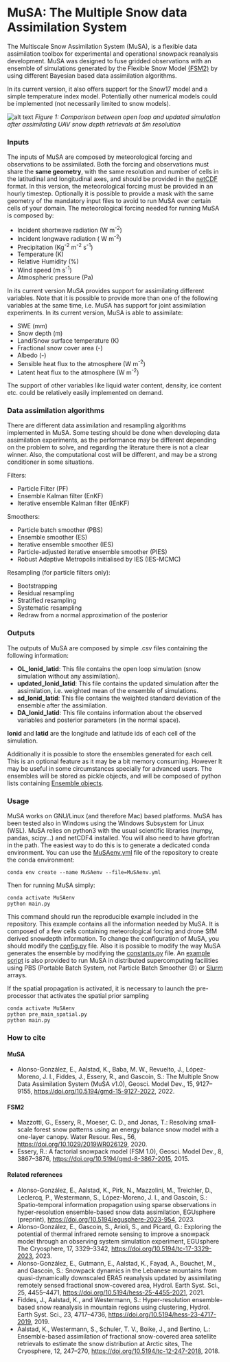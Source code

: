 # MuSA: The Multiple Snow data Assimilation System   
  
The Multiscale Snow Assimilation System (MuSA), is a flexible data  assimilation toolbox for experimental and operational snowpack  reanalysis development. MuSA was designed to fuse gridded observations  with an ensemble of simulations generated by the Flexible Snow Model  [(FSM2)](https://github.com/RichardEssery/FSM2) by using different  Bayesian based data assimilation algorithms. 

In its current version, it also offers support for the Snow17 model and a simple temperature index model. Potentially other numerical models could be implemented (not necessarily limited to snow models).

![alt text](https://github.com/ealonsogzl/MuSA/blob/master/img/PBS_animation.gif)
<em> Figure 1: Comparison between open loop and updated simulation after assimilating UAV snow depth retrievals at 5m resolution </em>
### Inputs  
  
The inputs of MuSA are composed by meteorological forcing and  observations to be assimilated. Both the forcing and observations must  share the **same geometry**, with the same resolution and number of  cells in the latitudinal and longitudinal axes, and should be provided in the [netCDF](https://www.unidata.ucar.edu/software/netcdf/) format. In this version, the meteorological forcing must be provided in an hourly timestep. Optionally it is  possible to provide a mask with the same geometry of the mandatory input  files to avoid to run MuSA over certain cells of your domain. The  meteorological forcing needed for running MuSA is composed by: 
- Incident shortwave radiation (W m<sup>-2</sup>)
- Incident longwave radiation ( W m<sup>-2</sup>)
- Precipitation  (Kg<sup>-2</sup> m<sup>-2</sup> s<sup>-1</sup>) 
- Temperature (K) 
- Relative Humidity (%) 
- Wind speed  (m s<sup>-1</sup>) 
- Atmospheric pressure (Pa) 
  
In its current version MuSA provides support for assimilating different  variables. Note that it is possible to provide more than one of the  following variables at the same time, i.e. MuSA has support for joint  assimilation experiments. In its current version, MuSA is able to assimilate: 
- SWE (mm) 
- Snow depth (m) 
- Land/Snow surface temperature (K) 
- Fractional snow cover area (-) 
- Albedo (-)
- Sensible heat flux to the atmosphere (W m<sup>-2</sup>)
- Latent heat flux to the atmosphere (W m<sup>-2</sup>)

The support of other variables like liquid water content, density, ice content etc.  could be relatively easily implemented on demand. 
  
### Data assimilation algorithms
There are different data assimilation and resampling algorithms implemented in MuSA.  Some testing should be done when developing data assimilation experiments, as the performance may be different depending on the problem to solve, and regarding the literature there is not a clear winner. Also, the computational cost will be different, and may be a strong conditioner in some situations.

Filters:
-   Particle Filter (PF)
-   Ensemble Kalman filter (EnKF)
-   Iterative ensemble Kalman filter (IEnKF)

Smoothers:
-   Particle batch smoother (PBS)
-   Ensemble smoother (ES)
-   Iterative ensemble smoother (IES)
-   Particle-adjusted iterative ensemble smoother (PIES)
-   Robust Adaptive Metropolis initialised by IES (IES-MCMC)
    
Resampling (for particle filters only):
-   Bootstrapping
-   Residual resampling
-   Stratified resampling
-   Systematic resampling
-   Redraw from a normal approximation of the posterior

### Outputs
The outputs of MuSA are composed by simple .csv files containing the following information:
-  **OL_lonid_latid**: This file contains the open loop simulation (snow simulation without any assimilation).
-  **updated_lonid_latid**: This file contains the updated simulation after the assimilation, i.e. weighted mean of the ensemble of simulations.
-  **sd_lonid_latid**: This file contains the weighted standard deviation of the ensemble after the assimilation.
-  **DA_lonid_latid**: This file contains information about the observed variables and posterior parameters (in the normal space).

**lonid** and **latid** are the longitude and latitude ids of each cell of the simulation.

Additionally it is possible to store the ensembles generated for each cell. This is an optional feature as it may be a bit memory consuming. However It may be useful in some circumstances specially for advanced users. The ensembles will be stored as pickle objects, and will be composed of python lists containing [Ensemble objects](https://github.com/ealonsogzl/MuSA/blob/master/modules/internal_class.py).

### Usage

MuSA works on GNU/Linux (and therefore Mac) based platforms. MuSA has been tested also in Windows using the Windows Subsystem for Linux (WSL). MuSA relies on python3 with the usual scientific libraries (numpy, pandas, scipy...) and netCDF4 installed. You will also need to have gfortran in the path. The easiest way to do this is to generate a dedicated conda environment. You can use the [MuSAenv.yml](https://github.com/ealonsogzl/MuSA/blob/master/MuSAenv.yml) file of the repository to create the conda environment:

```
conda env create --name MuSAenv --file=MuSAenv.yml
```


Then for running MuSA simply:

```
conda activate MuSAenv
python main.py
```

This command should run the reproducible example included in the repository. This example contains all the information needed by MuSA. It is composed of a few cells containing meteorological forcing and drone SfM derived snowdepth information. To change the configuration of MuSA, you should modify the [config.py](https://github.com/ealonsogzl/MuSA/blob/master/config.py) file. Also it is possible to modify the way MuSA generates the ensemble by modifying the [constants.py](https://github.com/ealonsogzl/MuSA/blob/master/constants.py) file.
An [example script](https://github.com/ealonsogzl/MuSA/blob/master/run_PBS.sh) is also provided to run MuSA in distributed supercomputing facilities using PBS (Portable Batch System, not Particle Batch Smoother :wink:) or [Slurm](https://github.com/ealonsogzl/MuSA/blob/master/run_slurm.sh) arrays.

If the spatial propagation is activated, it is necessary to launch the pre-processor that activates the spatial prior sampling

```
conda activate MuSAenv
python pre_main_spatial.py
python main.py
```

### How to cite
#### MuSA
-  Alonso-González, E., Aalstad, K., Baba, M. W., Revuelto, J., López-Moreno, J. I., Fiddes, J., Essery, R., and Gascoin, S.: The Multiple Snow Data Assimilation System (MuSA v1.0), Geosci. Model Dev., 15, 9127–9155, https://doi.org/10.5194/gmd-15-9127-2022, 2022. 
#### FSM2
-  Mazzotti, G., Essery, R., Moeser, C. D., and Jonas, T.: Resolving small-scale forest snow patterns using an energy balance snow model with a one-layer canopy. Water Resour. Res., 56, https://doi.org/10.1029/2019WR026129, 2020.
-  Essery, R.: A factorial snowpack model (FSM 1.0), Geosci. Model Dev., 8, 3867–3876, https://doi.org/10.5194/gmd-8-3867-2015, 2015. 
#### Related references
- Alonso-González, E., Aalstad, K., Pirk, N., Mazzolini, M., Treichler, D., Leclercq, P., Westermann, S., López-Moreno, J. I., and Gascoin, S.: Spatio-temporal information propagation using sparse observations in hyper-resolution ensemble-based snow data assimilation, EGUsphere (preprint), https://doi.org/10.5194/egusphere-2023-954, 2023. 
- Alonso-González, E., Gascoin, S., Arioli, S., and Picard, G.: Exploring the potential of thermal infrared remote sensing to improve a snowpack model through an observing system simulation experiment, EGUsphere The Cryosphere, 17, 3329–3342, https://doi.org/10.5194/tc-17-3329-2023, 2023.
- Alonso-González, E., Gutmann, E., Aalstad, K., Fayad, A., Bouchet, M., and Gascoin, S.: Snowpack dynamics in the Lebanese mountains from quasi-dynamically downscaled ERA5 reanalysis updated by assimilating remotely sensed fractional snow-covered area, Hydrol. Earth Syst. Sci., 25, 4455–4471, https://doi.org/10.5194/hess-25-4455-2021, 2021.
- Fiddes, J., Aalstad, K., and Westermann, S.: Hyper-resolution ensemble-based snow reanalysis in mountain regions using clustering, Hydrol. Earth Syst. Sci., 23, 4717–4736, https://doi.org/10.5194/hess-23-4717-2019, 2019. 
- Aalstad, K., Westermann, S., Schuler, T. V., Boike, J., and Bertino, L.: Ensemble-based assimilation of fractional snow-covered area satellite retrievals to estimate the snow distribution at Arctic sites, The Cryosphere, 12, 247–270, https://doi.org/10.5194/tc-12-247-2018, 2018.

